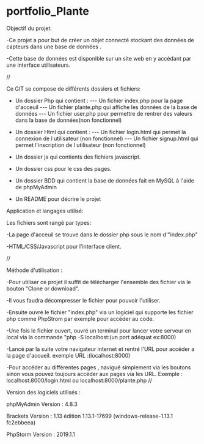 # portfolio_Plante


Objectif du projet:

-Ce projet a pour but de créer un objet connecté stockant des données de capteurs dans une base de données .

-Cette base de données est disponible sur un site web en y accédant par une interface utilisateurs.

//

Ce GIT se compose de différents dossiers et fichiers:
- Un dossier Php qui contient :
--- Un fichier index.php pour la page d'acceuil
--- Un fichier plante.php qui affiche les données de la base de données
--- Un fichier user.php pour permettre de rentrer des valeurs dans la base de données(non fonctionnel)

- Un dossier Html qui contient :
--- Un fichier login.html qui permet la connexion de l utilisateur (non fonctionnel)
--- Un fichier signup.html qui permet l'inscription de l utilisateur (non fonctionnel)

- Un dossier js qui contients des fichiers javascript.

- Un dossier css pour le css des pages.

- Un dossier BDD qui contient la base de données fait en MySQL à l'aide de phpMyAdmin

- Un README pour décrire le projet




Application et langages utilisé:

Les fichiers sont rangé par types:

-La page d'acceuil se trouve dans le dossier php sous le nom d'"index.php"

-HTML/CSS/Javascript pour l'interface client.



//


Méthode d'utilisation :

-Pour utiliser ce projet il suffit de télécharger l'ensemble des fichier via le bouton "Clone or download".

-Il vous faudra décompresser le fichier pour pouvoir l'utiliser.

-Ensuite ouvré le fichier "index.php" via un logiciel qui supporte les fichier php comme PhpStrom par exemple pour accéder au code.

-Une fois le fichier ouvert, ouvré un terminal pour lancer votre serveur en local via la commande "php -S localhost:(un port adéquat ex:8000)

-Lancé par la suite votre navigateur internet et rentré l'URL pour accéder a la page d'accueil.
exemple URL :(localhost:8000)

-Pour accéder au différentes pages , navigué simplement via les boutons sinon vous pouvez toujours accéder aux pages via les URL.
Exemple : localhost:8000/login.html ou localhost:8000/plante.php
//

Version des logiciels utilisés :

phpMyAdmin Version : 4.8.3

Brackets Version : 1.13 édition 1.13.1-17699 (windows-release-1.13.1 fc2ebbeea) 

PhpStorm Version : 2019.1.1





















